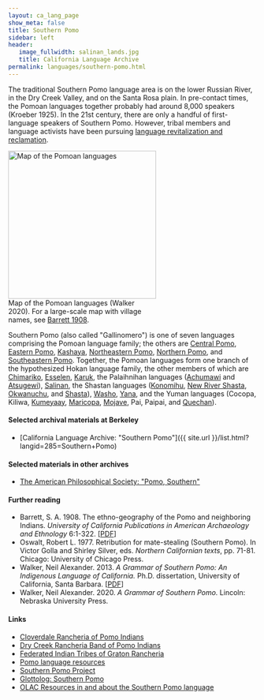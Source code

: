 ```yaml
---
layout: ca_lang_page
show_meta: false
title: Southern Pomo
sidebar: left
header:
   image_fullwidth: salinan_lands.jpg
   title: California Language Archive
permalink: languages/southern-pomo.html
---
```


The traditional Southern Pomo language area is on the lower Russian River, in the Dry Creek Valley, and on the Santa Rosa plain. In pre-contact times, the Pomoan languages together probably had around 8,000 speakers (Kroeber 1925). In the 21st century, there are only a handful of first-language speakers of Southern Pomo. However, tribal members and language activists have been pursuing [language revitalization and reclamation](https://sites.google.com/a/mcdanielar.com/pomo/).

<div class="image fit right" style="width: 300px;">
<img alt="Map of the Pomoan languages" src="{{ site.urlimg }}/pomoan-languages-map-small.jpg" width="300px"/>
<div class="caption">
Map of the Pomoan languages (Walker 2020). For a large-scale map with village names, see <a href="https://berkeley.box.com/v/pomoan-languages-map">Barrett 1908</a>.
</div>
</div>

Southern Pomo (also called "Gallinomero") is one of seven languages comprising the Pomoan language family; the others are [Central Pomo](central-pomo.html), [Eastern Pomo](eastern-pomo.html), [Kashaya](kashaya.html), [Northeastern Pomo](northeastern-pomo.html), [Northern Pomo](northern-pomo.html), and [Southeastern Pomo](southeastern-pomo.html). Together, the Pomoan languages form one branch of the hypothesized Hokan language family, the other members of which are [Chimariko](chimariko.html), [Esselen](esselen.html), [Karuk](karuk.html), the Palaihnihan languages ([Achumawi](achumawi.html) and [Atsugewi](atsugewi.html)), [Salinan](salinan.html), the Shastan languages ([Konomihu](konomihu.html), [New River Shasta](new-river-shasta.html), [Okwanuchu](okwanuchu.html), and [Shasta](shasta.html)), [Washo](washo.html), [Yana](yana.html), and the Yuman languages (Cocopa, Kiliwa, [Kumeyaay](kumeyaay.html), [Maricopa](maricopa.html), [Mojave](mojave.html), Pai, Paipai, and [Quechan](quechan.html)).

#### Selected archival materials at Berkeley

* [California Language Archive: "Southern Pomo"]({{ site.url }}/list.html?langid=285=Southern+Pomo)

#### Selected materials in other archives

* [The American Philosophical Society: "Pomo, Southern"](https://indigenousguide.amphilsoc.org/search?f%5B0%5D=guide_language_content_title%3APomo%2C%20Southern)

#### Further reading

* Barrett, S. A. 1908. The ethno-geography of the Pomo and neighboring Indians. *University of California Publications in American Archaeology and Ethnology* 6:1-322.
[[PDF](http://digitalassets.lib.berkeley.edu/anthpubs/ucb/text/ucp006-003-004.pdf)]
* Oswalt, Robert L. 1977. Retribution for mate-stealing (Southern Pomo). In Victor Golla and Shirley Silver, eds. *Northern Californian texts*, pp. 71-81. Chicago: University of Chicago Press.
* Walker, Neil Alexander. 2013. *A Grammar of Southern Pomo: An Indigenous Language of California.* Ph.D. dissertation, University of California, Santa Barbara.
[[PDF](http://wieldoc.org/wp_temp/wp-content/uploads/2014/06/N_A_Walker_Diss_2013_1-13.pdf)]
* Walker, Neil Alexander. 2020. *A Grammar of Southern Pomo.* Lincoln: Nebraska University Press.

#### Links

* [Cloverdale Rancheria of Pomo Indians](http://www.cloverdalerancheria.com/)
* [Dry Creek Rancheria Band of Pomo Indians](http://www.drycreekrancheria.com/)
* [Federated Indian Tribes of Graton Rancheria](http://www.gratonrancheria.com/)
* [Pomo language resources](https://cimcc.org/education-center/pomo-language-resource/)
* [Southern Pomo Project](http://wieldoc.org/?page_id=30)
* [Glottolog: Southern Pomo](https://glottolog.org/resource/languoid/id/sout2984)
* [OLAC Resources in and about the Southern Pomo language](http://www.language-archives.org/language/peq)

